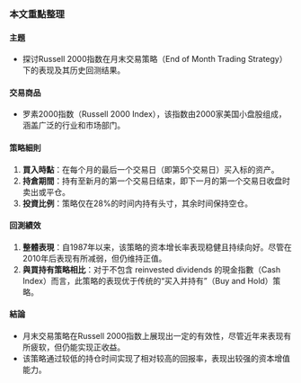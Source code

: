### 本文重點整理

#### 主題  
- 探讨Russell 2000指数在月末交易策略（End of Month Trading Strategy）下的表现及其历史回测结果。

#### 交易商品  
- 罗素2000指数（Russell 2000 Index），该指数由2000家美国小盘股组成，涵盖广泛的行业和市场部门。

#### 策略細則  
1. **買入時點**：在每个月的最后一个交易日（即第5个交易日）买入标的资产。  
2. **持倉期間**：持有至新月的第一个交易日结束，即下一月的第一个交易日收盘时卖出或平仓。  
3. **投資比例**：策略仅在28%的时间内持有头寸，其余时间保持空仓。  

#### 回測績效  
1. **整體表現**：自1987年以来，该策略的资本增长率表现稳健且持续向好。尽管在2010年后表现有所减弱，但仍维持正值。  
2. **與買持有策略相比**：对于不包含 reinvested dividends 的現金指數（Cash Index）而言，此策略的表现优于传统的“买入并持有”（Buy and Hold）策略。  

#### 結論  
- 月末交易策略在Russell 2000指数上展现出一定的有效性，尽管近年来表现有所疲软，但仍能实现正收益。  
- 该策略通过较低的持仓时间实现了相对较高的回报率，表现出较强的资本增值能力。
